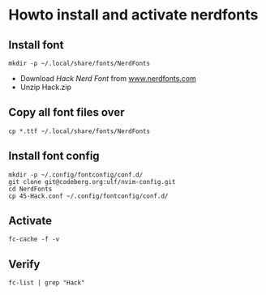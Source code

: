 # Howto install and activate nerdfonts

## Install font

    mkdir -p ~/.local/share/fonts/NerdFonts

- Download _Hack Nerd Font_ from www.nerdfonts.com
- Unzip Hack.zip

## Copy all font files over

    cp *.ttf ~/.local/share/fonts/NerdFonts

## Install font config

    mkdir -p ~/.config/fontconfig/conf.d/
    git clone git@codeberg.org:ulf/nvim-config.git
    cd NerdFonts
    cp 45-Hack.conf ~/.config/fontconfig/conf.d/

## Activate

    fc-cache -f -v

## Verify

    fc-list | grep "Hack"
